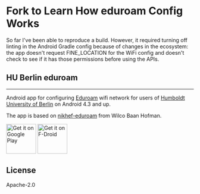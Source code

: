 # Fork to Learn How eduroam Config Works

So far I've been able to reproduce a build. However, it required turning off linting in the Android Gradle config because of changes in the ecosystem: the app doesn't request FINE_LOCATION for the WiFi config and doesn't check to see if it has those permissions before using the APIs.

## HU Berlin eduroam
-----------------

Android app for configuring [Eduroam](http://eduroam.org) wifi network for users of [Humboldt University of Berlin](https://www.hu-berlin.de) on Android 4.3 and up.

The app is based on [nikhef-eduroam](https://github.com/synnack/nikhef-eduroam) from Wilco Baan Hofman.

[<img src="https://play.google.com/intl/en_us/badges/images/generic/en-play-badge.png"
     alt="Get it on Google Play"
     height="80">](https://play.google.com/store/apps/details?id=de.hu_berlin.eduroam)
[<img src="https://f-droid.org/badge/get-it-on.png"
     alt="Get it on F-Droid"
     height="80">](https://f-droid.org/packages/de.hu_berlin.eduroam/)

## License

Apache-2.0
